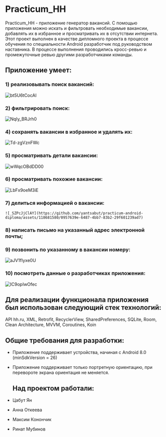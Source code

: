 # Practicum_HH
Practicum_HH - приложение генератор вакансий. С помощью приложения можно искать и фильтровать необходимые вакансии, добавлять их в избранное и просматривать их в отсутствии интернета.
Этот проект выполнен в качестве дипломного проекта в процессе обучения по специальности Android разработчик под руководством наставника. В процессе выполнения проводились кросс-ревью и промежуточные ревью другими разработчиками команды.

## Приложение умеет:

### 1) реализовывать поиск вакансий:
![bt5U6tCocAI](https://github.com/yantsabut/practicum-android-diploma/assets/118681580/f7107311-3bc9-4f29-a1b5-8ff377c80d89)
### 2) фильтрировать поиск:
   ![NqIy_BRJrh0](https://github.com/yantsabut/practicum-android-diploma/assets/118681580/c5afebf1-7365-448a-8546-81f63a0785e3)
### 4) сохранять вакансии в избранное и удалять их:
   ![Td-zgVznFWc](https://github.com/yantsabut/practicum-android-diploma/assets/118681580/e8b0a800-ea53-4814-a2c0-26ee3dee6bde)
### 5) просматривать детали вакансии:
   ![wWqcOBdDD00](https://github.com/yantsabut/practicum-android-diploma/assets/118681580/4417c54b-01ee-479a-beea-3591583360c7)
### 6) просматривать похожие вакансии:
   ![LbFx9oeM3iE](https://github.com/yantsabut/practicum-android-diploma/assets/118681580/b64f92a8-5c64-494a-9226-08dfbc45e999)
### 7) делиться информацией о вакансии:
    ![_SZPcJjClAY](https://github.com/yantsabut/practicum-android-diploma/assets/118681580/0957639e-6487-4bb7-83b2-29f601239ad7)
### 8) написать письмо на указанный адрес электронной почты;
### 9) позвонить по указанному в вакансии номеру:
![aJV1fIyxe0U](https://github.com/yantsabut/practicum-android-diploma/assets/118681580/9aea88fa-60bd-414a-88fc-694bc9c46216)
### 10) посмотреть данные о разработчиках приложения:
   ![IC9opIwOfec](https://github.com/yantsabut/practicum-android-diploma/assets/118681580/58873885-4ac1-453c-9060-2bd3597f4623)


    
 ## Для реализации функционала приложения был использован следующий стек технологий:
 
 API hh.ru, XML, Retrofit, RecyclerView, SharedPreferences, SQLite, Room, Clean Architecture, MVVM, Coroutines, Koin

 ## Общие требования для разработки:
 
- Приложение поддерживает устройства, начиная с Android 8.0 (minSdkVersion = 26)
- Приложение поддерживает только портретную ориентацию, при перевороте экрана ориентация не меняется.

  ## Над проектом работали:
  
- Цабут Ян
- Анна Откеева
- Максим Конончик
- Ринат Мубинов
  

